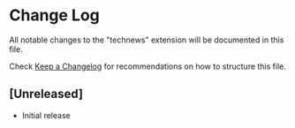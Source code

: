 # Change Log

All notable changes to the "technews" extension will be documented in this file.

Check [Keep a Changelog](http://keepachangelog.com/) for recommendations on how to structure this file.

## [Unreleased]

- Initial release